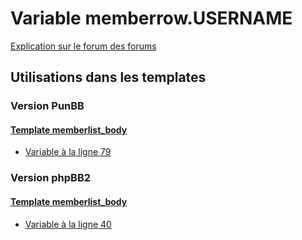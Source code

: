 # Variable memberrow.USERNAME
[Explication sur le forum des forums](http://forum.forumactif.com/t294113-listing-des-variables#memberrow.USERNAME)
## Utilisations dans les templates
### Version PunBB
#### [Template memberlist_body](punbb/memberlist_body.md)
* [Variable à la ligne 79](../punbb/memberlist_body.tpl#L79)
### Version phpBB2
#### [Template memberlist_body](subsilver/memberlist_body.md)
* [Variable à la ligne 40](../subsilver/memberlist_body.tpl#L40)